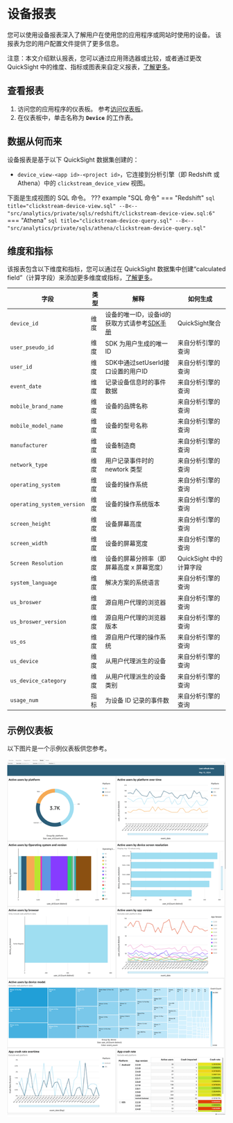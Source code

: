 # 设备报表

您可以使用设备报表深入了解用户在使用您的应用程序或网站时使用的设备。 该报表为您的用户配置文件提供了更多信息。

注意：本文介绍默认报表，您可以通过应用筛选器或比较，或者通过更改 QuickSight 中的维度、指标或图表来自定义报表，[了解更多](https://docs.aws.amazon.com/quicksight/latest/user/working-with-visuals.html)。

## 查看报表

1. 访问您的应用程序的仪表板。 参考[访问仪表板](index.md)。
2. 在仪表板中，单击名称为 **`Device`** 的工作表。

## 数据从何而来

设备报表是基于以下 QuickSight 数据集创建的：

- `device_view-<app id>-<project id>`，它连接到分析引擎（即 Redshift 或 Athena）中的 `clickstream_device_view` 视图。

下面是生成视图的 SQL 命令。
??? example "SQL 命令"
    === "Redshift"
        ```sql title="clickstream-device-view.sql"
        --8<-- "src/analytics/private/sqls/redshift/clickstream-device-view.sql:6"
        ```
    === "Athena"
        ```sql title="clickstream-device-query.sql"
        --8<-- "src/analytics/private/sqls/athena/clickstream-device-query.sql"
        ```

## 维度和指标

该报表包含以下维度和指标，您可以通过在 QuickSight 数据集中创建“calculated field”（计算字段）来添加更多维度或指标，[了解更多](https://docs.aws.amazon.com/quicksight/latest/user/adding-a-calculated-field-analysis.html)。

| 字段                         | 类型  | 解释                                                  | 如何生成              |
| -------------------------- | --- | --------------------------------------------------- | ----------------- |
| `device_id`                | 维度  | 设备的唯一ID，设备id的获取方式请参考[SDK手册](../sdk-manual/index.md) | QuickSight聚合      |
| `user_pseudo_id`           | 维度  | SDK 为用户生成的唯一 ID                                     | 来自分析引擎的查询         |
| `user_id`                  | 维度  | SDK中通过setUserId接口设置的用户ID                            | 来自分析引擎的查询         |
| `event_date`               | 维度  | 记录设备信息时的事件数据                                        | 来自分析引擎的查询         |
| `mobile_brand_name`        | 维度  | 设备的品牌名称                                             | 来自分析引擎的查询         |
| `mobile_model_name`        | 维度  | 设备的型号名称                                             | 来自分析引擎的查询         |
| `manufacturer`             | 维度  | 设备制造商                                               | 来自分析引擎的查询         |
| `network_type`             | 维度  | 用户记录事件时的 newtork 类型                                 | 来自分析引擎的查询         |
| `operating_system`         | 维度  | 设备的操作系统                                             | 来自分析引擎的查询         |
| `operating_system_version` | 维度  | 设备的操作系统版本                                           | 来自分析引擎的查询         |
| `screen_height`            | 维度  | 设备屏幕高度                                              | 来自分析引擎的查询         |
| `screen_width`             | 维度  | 设备的屏幕宽度                                             | 来自分析引擎的查询         |
| `Screen Resolution`        | 维度  | 设备的屏幕分辨率（即屏幕高度 x 屏幕宽度）                              | QuickSight 中的计算字段 |
| `system_language`          | 维度  | 解决方案的系统语言                                           | 来自分析引擎的查询         |
| `us_broswer`               | 维度  | 源自用户代理的浏览器                                          | 来自分析引擎的查询         |
| `us_broswer_version`       | 维度  | 源自用户代理的浏览器版本                                        | 来自分析引擎的查询         |
| `us_os`                    | 维度  | 源自用户代理的操作系统                                         | 来自分析引擎的查询         |
| `us_device`                | 维度  | 从用户代理派生的设备                                          | 来自分析引擎的查询         |
| `us_device_category`       | 维度  | 从用户代理派生的设备类别                                        | 来自分析引擎的查询         |
| `usage_num`                | 指标  | 为设备 ID 记录的事件数                                       | 来自分析引擎的查询         |


## 示例仪表板
以下图片是一个示例仪表板供您参考。

![qs-device](../images/analytics/dashboard/device.png)